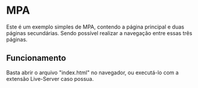 # MPA
Este é um exemplo simples de MPA, contendo a página principal e duas páginas secundárias. Sendo possível realizar a navegação entre essas três páginas.

## Funcionamento

Basta abrir o arquivo "index.html" no navegador, ou executá-lo com a extensão Live-Server caso possua.
